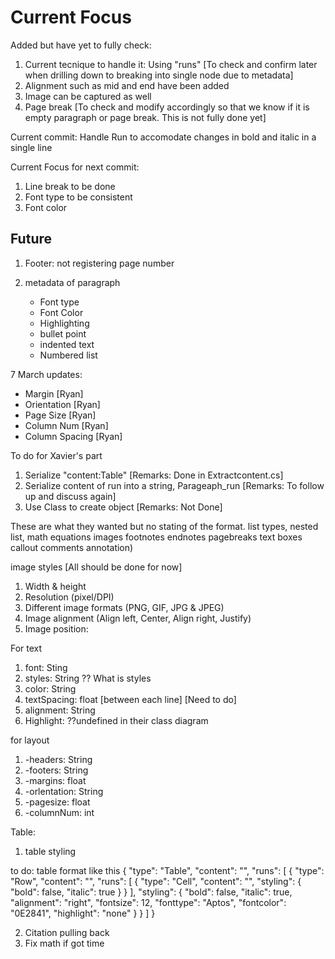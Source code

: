 # Current Focus

Added but have yet to fully check:

1. Current tecnique to handle it: Using "runs" [To check and confirm later when
   drilling down to breaking into single node due to metadata]
2. Alignment such as mid and end have been added
3. Image can be captured as well
4. Page break [To check and modify accordingly so that we know if it is empty
   paragraph or page break. This is not fully done yet]

Current commit: Handle Run to accomodate changes in bold and italic in a single
line

Current Focus for next commit:

1. Line break to be done
2. Font type to be consistent
3. Font color

## Future

1. Footer: not registering page number

2. metadata of paragraph
   - Font type
   - Font Color
   - Highlighting
   - bullet point
   - indented text
   - Numbered list

7 March updates:

- Margin [Ryan]
- Orientation [Ryan]
- Page Size [Ryan]
- Column Num [Ryan]
- Column Spacing [Ryan]

To do for Xavier's part

1. Serialize "content:Table" [Remarks: Done in Extractcontent.cs]
2. Serialize content of run into a string, Parageaph_run [Remarks: To follow up
   and discuss again]
3. Use Class to create object [Remarks: Not Done]

These are what they wanted but no stating of the format. list types, nested
list, math equations images footnotes endnotes pagebreaks text boxes callout
comments annotation)

image styles [All should be done for now]

1. Width & height
2. Resolution (pixel/DPI)
3. Different image formats (PNG, GIF, JPG & JPEG)
4. Image alignment (Align left, Center, Align right, Justify)
5. Image position:

For text

1. font: Sting
2. styles: String ?? What is styles
3. color: String
4. textSpacing: float [between each line] [Need to do]
5. alignment: String
6. Highlight: ??undefined in their class diagram

for layout

1. -headers: String
2. -footers: String
3. -margins: float
4. -orlentation: String
5. -pagesize: float
6. -columnNum: int

Table:

1. table styling

to do: table format like this { "type": "Table", "content": "", "runs": [ {
"type": "Row", "content": "", "runs": [ { "type": "Cell", "content": "",
"styling": { "bold": false, "italic": true } } ], "styling": { "bold": false,
"italic": true, "alignment": "right", "fontsize": 12, "fonttype": "Aptos",
"fontcolor": "0E2841", "highlight": "none" } } ] }

2. Citation pulling back
3. Fix math if got time
